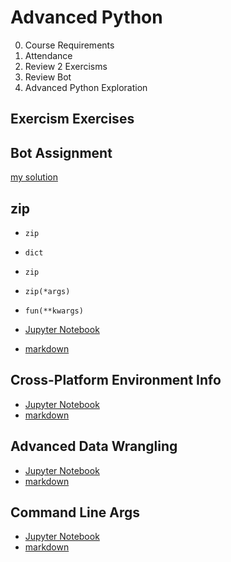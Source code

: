 # Advanced Python

0. Course Requirements
1. Attendance
2. Review 2 Exercisms
3. Review Bot
4. Advanced Python Exploration

## Exercism Exercises

## Bot Assignment

[my solution](https://github.com/totalgood/civicu_app/blob/master/labeler_site/bot.py)

## zip

- `zip`
- `dict`
- `zip`
- `zip(*args)`
- `fun(**kwargs)`

- [Jupyter Notebook](dict-zip-star.ipynb)
- [markdown](dict-zip-star.md)

## Cross-Platform Environment Info

- [Jupyter Notebook](Cross-Platform-Environment-Info.ipynb)
- [markdown](Cross-Platform-Environment-Info.md)

## Advanced Data Wrangling


- [Jupyter Notebook](Advanced-Data-Wrangling.ipynb)
- [markdown](Advanced-Data-Wrangling.md)


## Command Line Args


- [Jupyter Notebook](python-scripts.ipynb)
- [markdown](python-scripts.md)

